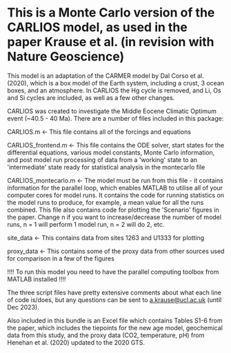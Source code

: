 # This is a Monte Carlo version of the CARLIOS model, as used in the paper Krause et al. (in revision with Nature Geoscience)

This model is an adaptation of the CARMER model by Dal Corso et al. (2020), which is a box model of the Earth system, including a crust, 3 ocean boxes, and an atmosphere.
In CARLIOS the Hg cycle is removed, and Li, Os and Si cycles are included, as well as a few other changes. 

CARLIOS was created to investigate the Middle Eocene Climatic Optimum event (~40.5 - 40 Ma). There are a number of files included in this package:

CARLIOS.m  <- This file contains all of the forcings and equations

CARLIOS_frontend.m  <- This file contains the ODE solver, start states for the differential equations, various model constants, Monte Carlo information, and post model run processing of data from a 'working' state to an 'intermediate' state ready for statistical analysis in the montecarlo file

CARLIOS_montecarlo.m  <- The model must be run from this file - it contains information for the parallel loop, which enables MATLAB to utilise all of your computer cores for model runs. It contains the code for running statistics on the model runs to produce, for example, a mean value for all the runs combined. This file also contains code for plotting the 'Scenario' figures in the paper. Change n if you want to increase/decrease the number of model runs, n = 1 will perform 1 model run, n = 2 will do 2, etc.

site_data  <- This contains data from sites 1263 and U1333 for plotting

proxy_data  <- This contains some of the proxy data from other sources used for comparison in a few of the figures



!!!! To run this model you need to have the parallel computing toolbox from MATLAB installed !!!!



The three script files have pretty extensive comments about what each line of code is/does, but any questions can be sent to a.krause@ucl.ac.uk (until Dec 2023).

Also included in this bundle is an Excel file which contains Tables S1-6 from the paper, which includes the tiepoints for the new age model, geochemical data from this study, and the proxy data (CO2, temperature, pH) from Henehan et al. (2020) updated to the 2020 GTS.
